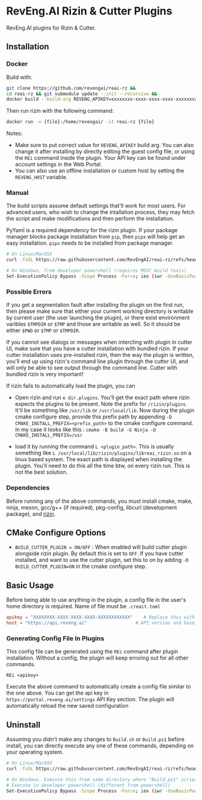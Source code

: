 # RevEng.AI Rizin & Cutter Plugins

RevEng.AI plugins for Rizin & Cutter.

## Installation

### Docker

Build with:

```bash
git clone https://github.com/revengai/reai-rz &&
cd reai-rz && git submodule update --init --recursive &&
docker build --build-arg REVENG_APIKEY=xxxxxxxx-xxxx-xxxx-xxxx-xxxxxxxxxxxx -t reai-rz .
```

Then run rizin with the following command:

```bash
docker run -v {file}:/home/revengai/ -it reai-rz {file}
```

Notes:

- Make sure to put correct value for `REVENG_APIKEY` build arg. You can also change it after installing by
  directly editing the guest config file, or using the `REi` command inside the plugin. Your API key can be found under account settings in the Web Portal.
- You can also use an offline installation or custom host by setting the `REVENG_HOST` variable.

### Manual

The build scripts assume default settings that'll work for most users. For advanced users,
who wish to change the intallation process, they may fetch the script and make modifications
and then perform the installation.

PyYaml is a required dependency for the rizin plugin. If your package manager blocks package
installation from `pip`, then `pipx` will help get an easy installation. `pipx` needs to be
installed from package manager.

```bash
# On Linux/MacOSX
curl -fsSL https://raw.githubusercontent.com/RevEngAI/reai-rz/refs/heads/master/Scripts/Build.sh | bash

# On Windows, from developer powershell (requires MSVC build tools)
Set-ExecutionPolicy Bypass -Scope Process -Force; iex (iwr -UseBasicParsing 'https://raw.githubusercontent.com/RevEngAI/reai-rz/refs/heads/master/Scripts/Build.ps1')
```

### Possible Errors

If you get a segmentation fault after installing the plugin on the first run,
then please make sure that either your current working directory is writable
by current user (the user launching the plugin), or there exist environment
varibles `$TMPDIR` or `$TMP` and those are writable as well.
So it should be either `$PWD` or `$TMP` or `$TMPDIR`.

If you cannot see dialogs or messages when intercting with plugin in cutter UI,
make sure that you have a cutter installation with bundled rizin. If your cutter
installation uses pre-installed rizin, then the way the plugin is written, you'll
end up using rizin's command line plugin through the cutter UI, and will only be
able to see output through the command line. Cutter with bundled rizin is very
important!

If rizin fails to automatically load the plugin, you can

- Open rizin and run `e dir.plugins`. You'll get the exact path where
  rizin expects the plugins to be present. Note the prefix for `/rizin/plugins`.
  It'll be something like `/usr/lib` or `/usr/local/lib`. Now during the plugin
  cmake configure step, provide this prefix path by appending `-D CMAKE_INSTALL_PREFIX=<prefix_path>`
  to the cmake configure command. In my case it looks like this : `cmake -B build -G Ninja -D CMAKE_INSTALL_PREFIX=/usr`

- load it by running the command `L <plugin_path>`. This is usually something like
  `L /usr/local/lib/rizin/plugins/libreai_rizin.so` on a linux based system.
  The exact path is displayed when installing the plugin. You'll need to do this
  all the time btw, on every rizin run. This is not the best solution.

### Dependencies

Before running any of the above commands, you must install cmake, make, ninja, meson, gcc/g++ (if required), pkg-config, libcurl (development package), and [rizin](https://github.com/rizinorg/rizin?tab=readme-ov-file#how-to-build).

## CMake Configure Options

- `BUILD_CUTTER_PLUGIN = ON/OFF` : When enabled will build cutter plugin alongside rizin plugin. By default
  this is set to `OFF`. If you have cutter installed, and want to use the cutter plugin, set this to on
  by adding `-D BUILD_CUTTER_PLUGIN=ON` in the cmake configure step.

## Basic Usage

Before being able to use anything in the plugin, a config file in the user's home
directory is required. Name of file must be `.creait.toml`

```toml
apikey = "XXXXXXXX-XXXX-XXXX-XXXX-XXXXXXXXXXXX"    # Replace this with your own API key
host = "https://api.reveng.ai"                  # API version and base endpoint
```

### Generating Config File In Plugins

This config file can be generated using the `REi` command after plugin installation.
Without a config, the plugin will keep erroring out for all other commands.

`REi <apikey>`

Execute the above command to automatically create a config file similar to the one above.
You can get the api key in `https://portal.reveng.ai/settings` API Key section. The plugin
will automatically reload the new saved configuration

## Uninstall

Assuming you didn't make any changes to `Build.sh` or `Build.ps1` before install, you can directly
execute any one of these commands, depending on your operating system.

```bash
# On Linux/MacOSX
curl -fsSL https://raw.githubusercontent.com/RevEngAI/reai-rz/refs/heads/master/Scripts/Uninstall.sh | bash

# On Windows. Execute this from same directory where "Build.ps1" script was executed.
# Execute in developer powershell (different from powershell)
Set-ExecutionPolicy Bypass -Scope Process -Force; iex (iwr -UseBasicParsing 'https://raw.githubusercontent.com/RevEngAI/reai-rz/refs/heads/master/Scripts/Uninstall.ps1')
```
